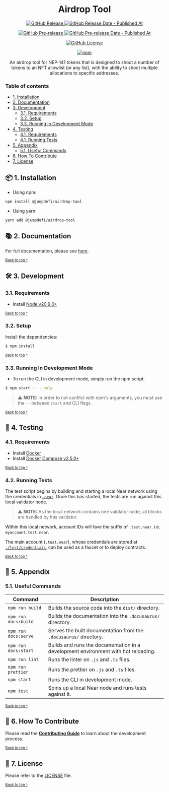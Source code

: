 <h1 align="center">
  Airdrop Tool
</h1>

<p align="center">
  <a href="https://github.com/Good-Fortune-Felines-Core-Team/airdrop-tool/releases/latest">
    <img alt="GitHub Release" src="https://img.shields.io/github/v/release/Good-Fortune-Felines-Core-Team/airdrop-tool?&logo=github">
  </a>
  <a href="https://github.com/Good-Fortune-Felines-Core-Team/airdrop-tool/releases/latest">
    <img alt="GitHub Release Date - Published At" src="https://img.shields.io/github/release-date/Good-Fortune-Felines-Core-Team/airdrop-tool?logo=github">
  </a>
</p>

<p align="center">
  <a href="https://github.com/Good-Fortune-Felines-Core-Team/airdrop-tool/releases">
    <img alt="GitHub Pre-release" src="https://img.shields.io/github/v/release/Good-Fortune-Felines-Core-Team/airdrop-tool?include_prereleases&label=pre-release&logo=github">
  </a>
  <a href="https://github.com/Good-Fortune-Felines-Core-Team/airdrop-tool/releases">
    <img alt="GitHub Pre-release Date - Published At" src="https://img.shields.io/github/release-date-pre/Good-Fortune-Felines-Core-Team/airdrop-tool?label=pre-release date&logo=github">
  </a>
</p>

<p align="center">
  <a href="https://github.com/Good-Fortune-Felines-Core-Team/airdrop-tool/blob/main/LICENSE">
    <img alt="GitHub License" src="https://img.shields.io/github/license/Good-Fortune-Felines-Core-Team/airdrop-tool">
  </a>
</p>

<p align="center">
  <a href="https://npmjs.com/package/@jumpdefi/airdrop-tool" target="_blank">
    <img src="https://img.shields.io/npm/v/@jumpdefi/airdrop-tool" alt="npm" />
  </a>
</p>

<p align="center">
  An airdrop tool for NEP-141 tokens that is designed to shoot a number of tokens to an NFT allowlist (or any list), with the ability to shoot multiple allocations to specific addresses.
</p>

### Table of contents

* [1. Installation](#-1-installation)
* [2. Documentation](#-2-documentation)
* [3. Development](#-3-development)
    * [3.1. Requirements](#31-requirements)
    * [3.2. Setup](#32-setup)
    * [3.3. Running In Development Mode](#33-running-in-development-mode)
* [4. Testing](#-4-testing)
  * [4.1. Requirements](#41-requirements)
  * [4.1. Running Tests](#42-running-tests)
* [5. Appendix](#-5-appendix)
    * [5.1. Useful Commands](#51-useful-commands)
* [6. How To Contribute](#-6-how-to-contribute)
* [7. License](#-7-license)

## 📦 1. Installation

* Using npm:
```shell
npm install @jumpdefi/airdrop-tool
```

* Using yarn:
```shell
yarn add @jumpdefi/airdrop-tool
```

## 📚 2. Documentation

For full documentation, please see [here][documentation].

<sup>[Back to top ^][table-of-contents]</sup>

## 🛠 3. Development

### 3.1. Requirements

* Install [Node v20.9.0+][node]

<sup>[Back to top ^][table-of-contents]</sup>

### 3.2. Setup

Install the dependencies:
```bash
$ npm install
```

<sup>[Back to top ^][table-of-contents]</sup>

### 3.3. Running In Development Mode

* To run the CLI in development mode, simply run the npm script:
```bash
$ npm start -- --help
```

> ⚠️ **NOTE:** In order to not conflict with npm's arguments, you must use the `--` between `start` and CLI flags.

<sup>[Back to top ^][table-of-contents]</sup>

## 🧪 4. Testing

### 4.1. Requirements

* Install [Docker][docker]
* Install [Docker Compose v2.5.0+][docker-compose]

<sup>[Back to top ^][table-of-contents]</sup>

### 4.2. Running Tests

The test script begins by building and starting a local Near network using the credentials in [`.near`](./.near). Once this has started, the tests are run against this local validator node.

> ⚠️ **NOTE:** As the local network contains one validator node, all blocks are handled by this validator.

Within this local network, account IDs will fave the suffix of `.test.near`, i.e. `myaccount.test.near`.

The main account (`.test.near`), whose credentials are stored at [`./test/credentials`](./test/credentials), can be used as a faucet or to deploy contracts.

<sup>[Back to top ^][table-of-contents]</sup>

## 📑 5. Appendix

### 5.1. Useful Commands

| Command              | Description                                                                        |
|----------------------|------------------------------------------------------------------------------------|
| `npm run build`      | Builds the source code into the `dist/` directory.                                 |
| `npm run docs:build` | Builds the documentation into the `.docusaurus/` directory.                        |
| `npm run docs:serve` | Serves the built documentation from the `.docusaurus/` directory.                  |
| `npm run docs:start` | Builds and runs the documentation in a development environment with hot reloading. |
| `npm run lint`       | Runs the linter on `.js` and `.ts` files.                                          |
| `npm run prettier`   | Runs the prettier on `.js` and `.ts` files.                                        |
| `npm start`          | Runs the CLI in development mode.                                                  |
| `npm test`           | Spins up a local Near node and runs tests against it.                              |

<sup>[Back to top ^][table-of-contents]</sup>

## 👏 6. How To Contribute

Please read the [**Contributing Guide**][contribute] to learn about the development process.

<sup>[Back to top ^][table-of-contents]</sup>

## 📄 7. License

Please refer to the [LICENSE][license] file.

<sup>[Back to top ^][table-of-contents]</sup>

<!-- Links -->
[contribute]: ./CONTRIBUTING.md
[docker]: https://docs.docker.com/get-docker/
[docker-compose]: https://docs.docker.com/compose/install/
[documentation]: https://good-fortune-felines-core-team.github.io/airdrop-tool
[git-large-file-storage]: https://git-lfs.com/
[license]: ./LICENSE
[node]: https://nodejs.org/en/
[table-of-contents]: #table-of-contents
